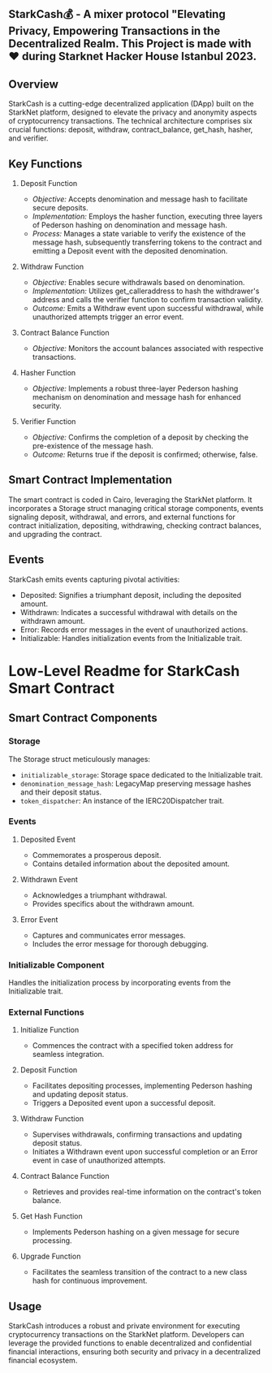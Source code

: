 
## StarkCash💰 - A mixer protocol "Elevating Privacy, Empowering Transactions in the Decentralized Realm. This Project is made with ❤️ during Starknet Hacker House Istanbul 2023.

## Overview

StarkCash is a cutting-edge decentralized application (DApp) built on the StarkNet platform, designed to elevate the privacy and anonymity aspects of cryptocurrency transactions. The technical architecture comprises six crucial functions: deposit, withdraw, contract_balance, get_hash, hasher, and verifier.

## Key Functions

1. Deposit Function
   - *Objective:* Accepts denomination and message hash to facilitate secure deposits.
   - *Implementation:* Employs the hasher function, executing three layers of Pederson hashing on denomination and message hash.
   - *Process:* Manages a state variable to verify the existence of the message hash, subsequently transferring tokens to the contract and emitting a Deposit event with the deposited denomination.

2. Withdraw Function
   - *Objective:* Enables secure withdrawals based on denomination.
   - *Implementation:* Utilizes get_calleraddress to hash the withdrawer's address and calls the verifier function to confirm transaction validity.
   - *Outcome:* Emits a Withdraw event upon successful withdrawal, while unauthorized attempts trigger an error event.

3. Contract Balance Function
   - *Objective:* Monitors the account balances associated with respective transactions.

4. Hasher Function
   - *Objective:* Implements a robust three-layer Pederson hashing mechanism on denomination and message hash for enhanced security.

5. Verifier Function
   - *Objective:* Confirms the completion of a deposit by checking the pre-existence of the message hash.
   - *Outcome:* Returns true if the deposit is confirmed; otherwise, false.

## Smart Contract Implementation

The smart contract is coded in Cairo, leveraging the StarkNet platform. It incorporates a Storage struct managing critical storage components, events signaling deposit, withdrawal, and errors, and external functions for contract initialization, depositing, withdrawing, checking contract balances, and upgrading the contract.

## Events

StarkCash emits events capturing pivotal activities:
- Deposited: Signifies a triumphant deposit, including the deposited amount.
- Withdrawn: Indicates a successful withdrawal with details on the withdrawn amount.
- Error: Records error messages in the event of unauthorized actions.
- Initializable: Handles initialization events from the Initializable trait.

# Low-Level Readme for StarkCash Smart Contract

## Smart Contract Components

### Storage

The Storage struct meticulously manages:
- `initializable_storage`: Storage space dedicated to the Initializable trait.
- `denomination_message_hash`: LegacyMap preserving message hashes and their deposit status.
- `token_dispatcher`: An instance of the IERC20Dispatcher trait.

### Events

1. Deposited Event
   - Commemorates a prosperous deposit.
   - Contains detailed information about the deposited amount.

2. Withdrawn Event
   - Acknowledges a triumphant withdrawal.
   - Provides specifics about the withdrawn amount.

3. Error Event
   - Captures and communicates error messages.
   - Includes the error message for thorough debugging.

### Initializable Component

Handles the initialization process by incorporating events from the Initializable trait.

### External Functions

1. Initialize Function
   - Commences the contract with a specified token address for seamless integration.

2. Deposit Function
   - Facilitates depositing processes, implementing Pederson hashing and updating deposit status.
   - Triggers a Deposited event upon a successful deposit.

3. Withdraw Function
   - Supervises withdrawals, confirming transactions and updating deposit status.
   - Initiates a Withdrawn event upon successful completion or an Error event in case of unauthorized attempts.

4. Contract Balance Function
   - Retrieves and provides real-time information on the contract's token balance.

5. Get Hash Function
   - Implements Pederson hashing on a given message for secure processing.

6. Upgrade Function
   - Facilitates the seamless transition of the contract to a new class hash for continuous improvement.

## Usage

StarkCash introduces a robust and private environment for executing cryptocurrency transactions on the StarkNet platform. Developers can leverage the provided functions to enable decentralized and confidential financial interactions, ensuring both security and privacy in a decentralized financial ecosystem.
